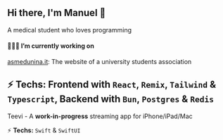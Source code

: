 ## Hi there, I'm Manuel 👋
A medical student who loves programming

#### 👨🏼‍💻 I’m currently working on

[asmedunina.it](https://asmedunina.it): The website of a university students association

⚡️ **Techs:** Frontend with `React`, `Remix`, `Tailwind` & `Typescript`, Backend with `Bun`, `Postgres` & `Redis`
---
Teevi - A **work-in-progress** streaming app for iPhone/iPad/Mac

⚡️ **Techs:** `Swift` & `SwiftUI`

<!--
**manueldidonna/manueldidonna** is a ✨ _special_ ✨ repository because its `README.md` (this file) appears on your GitHub profile.

Here are some ideas to get you started:

- 🔭 I’m currently working on ...
- 🌱 I’m currently learning ...
- 👯 I’m looking to collaborate on ...
- 🤔 I’m looking for help with ...
- 💬 Ask me about ...
- 📫 How to reach me: ...
- 😄 Pronouns: ...
- ⚡ Fun fact: ...
-->
